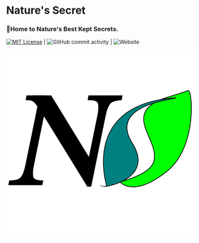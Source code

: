 
<h1>Nature's Secret</h1>

### 🌿Home to Nature's Best Kept Secrets.

 [![MIT License](https://img.shields.io/badge/License-MIT-green.svg)](https://choosealicense.com/licenses/mit/) | ![GitHub commit activity](https://img.shields.io/github/commit-activity/w/naturessecretco/naturessecret.co?color=green&label=activity&logo=github&logoColor=yellow&style=plastic) | ![Website](https://img.shields.io/website?down_color=red&down_message=fuck%21&label=status&logo=git&logoColor=yellow&up_message=systems%20online&url=https%3A%2F%2Fnaturessecret.co)

<img src="./docs/logo.png" />
